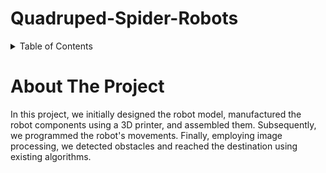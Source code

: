 # Quadruped-Spider-Robots

<!-- TABLE OF CONTENTS -->
<details>
  <summary>Table of Contents</summary>
  <ol>
    <li><a href="#about-the-project">About The Project</a></li>
    <li><a href="#components">Components</a></li>
    <li><a href="#roadmap">Roadmap</a></li>
    <li><a href="#pictures">Pictures</a></li>
    <li><a href="#results">Results</a></li>
    <li><a href="#refereces">Refereces</a></li>
    <li><a href="#contact">Contact</a></li>
  </ol>
</details>

<!-- ABOUT THE PROJECT -->
# About The Project

In this project, we initially designed the robot model, manufactured the robot components using a 3D printer, and assembled them. Subsequently, we programmed the robot's movements. Finally, employing image processing, we detected obstacles and reached the destination using existing algorithms.